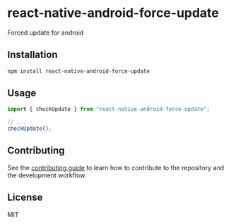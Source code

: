 # react-native-android-force-update

Forced update for android

## Installation

```sh
npm install react-native-android-force-update
```

## Usage

```js
import { checkUpdate } from "react-native-android-force-update";

// ...
checkUpdate();
```

## Contributing

See the [contributing guide](CONTRIBUTING.md) to learn how to contribute to the repository and the development workflow.

## License

MIT
